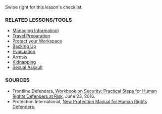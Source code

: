 [Title]: # (What now?)
[Order]: # (7)

Swipe right for this lesson's checklist.

### RELATED LESSONS/TOOLS

*   [Managing Information](umbrella://lesson/managing-information))
*   [Travel Preparation](umbrella://lesson/backing-up)
*   [Protect your Workspace](umbrella://lesson/protect-your-workspace)
*   [Backing Up](umbrella://lesson/backing-up)
*   [Evacuation](umbrella://lesson/evacuation)
*   [Arrests](umbrella://lesson/arrests)
*   [Kidnapping](umbrella://lesson/kidnapping)
*   [Sexual Assault](umbrella://lesson/sexual-assault)

### SOURCES

* Frontline Defenders, [Workbook on Security: Practical Steps for Human Rights Defenders at Risk](https://www.frontlinedefenders.org/en/resource-publication/workbook-security-practical-steps-human-rights-defenders-risk), June 23, 2016.  
*  Protection International, [New Protection Manual for Human Rights Defenders](https://www.protectioninternational.org/en/node/1106).
